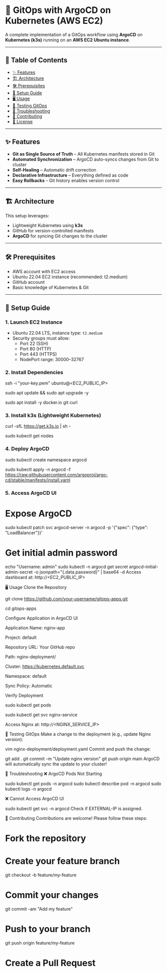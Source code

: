 # 🚀 GitOps with ArgoCD on Kubernetes (AWS EC2)

A complete implementation of a GitOps workflow using **ArgoCD** on **Kubernetes (k3s)** running on an **AWS EC2 Ubuntu instance**.

---

## 📌 Table of Contents

- [✨ Features](#-features)
- [🏗 Architecture](#-architecture)
- [🛠 Prerequisites](#-prerequisites)
- [🚀 Setup Guide](#-setup-guide)
- [🖥 Usage](#-usage)
- [🔄 Testing GitOps](#-testing-gitops)
- [🐛 Troubleshooting](#-troubleshooting)
- [🤝 Contributing](#-contributing)
- [📄 License](#-license)

---

## ✨ Features

- **Git as Single Source of Truth** – All Kubernetes manifests stored in Git
- **Automated Synchronization** – ArgoCD auto-syncs changes from Git to cluster
- **Self-Healing** – Automatic drift correction
- **Declarative Infrastructure** – Everything defined as code
- **Easy Rollbacks** – Git history enables version control

---

## 🏗 Architecture

This setup leverages:

- Lightweight Kubernetes using **k3s**
- GitHub for version-controlled manifests
- **ArgoCD** for syncing Git changes to the cluster

---

## 🛠 Prerequisites

- AWS account with EC2 access
- Ubuntu 22.04 EC2 instance (recommended: t2.medium)
- GitHub account
- Basic knowledge of Kubernetes & Git

---

## 🚀 Setup Guide

### 1. Launch EC2 Instance

- Ubuntu 22.04 LTS, instance type: `t2.medium`
- Security groups must allow:
  - Port 22 (SSH)
  - Port 80 (HTTP)
  - Port 443 (HTTPS)
  - NodePort range: 30000–32767

### 2. Install Dependencies


ssh -i "your-key.pem" ubuntu@<EC2_PUBLIC_IP>

sudo apt update && sudo apt upgrade -y

sudo apt install -y docker.io git curl

### 3. Install k3s (Lightweight Kubernetes)

curl -sfL https://get.k3s.io | sh -

sudo kubectl get nodes 

### 4. Deploy ArgoCD

sudo kubectl create namespace argocd

sudo kubectl apply -n argocd -f https://raw.githubusercontent.com/argoproj/argo-cd/stable/manifests/install.yaml

### 5. Access ArgoCD UI

# Expose ArgoCD

sudo kubectl patch svc argocd-server -n argocd -p '{"spec": {"type": "LoadBalancer"}}'

# Get initial admin password
echo "Username: admin"
sudo kubectl -n argocd get secret argocd-initial-admin-secret -o jsonpath="{.data.password}" | base64 -d
Access dashboard at: http://<EC2_PUBLIC_IP>

🖥 Usage
Clone the Repository

git clone https://github.com/your-username/gitops-apps.git

cd gitops-apps

Configure Application in ArgoCD UI

Application Name: nginx-app

Project: default

Repository URL: Your GitHub repo

Path: nginx-deployment/

Cluster: https://kubernetes.default.svc

Namespace: default

Sync Policy: Automatic

Verify Deployment

sudo kubectl get pods

sudo kubectl get svc nginx-service

Access Nginx at: http://<NGINX_SERVICE_IP>

🔄 Testing GitOps
Make a change to the deployment (e.g., update Nginx version):

vim nginx-deployment/deployment.yaml
Commit and push the change:

git add .
git commit -m "Update nginx version"
git push origin main
ArgoCD will automatically sync the update to your cluster!

🐛 Troubleshooting
❌ ArgoCD Pods Not Starting

sudo kubectl get pods -n argocd
sudo kubectl describe pod <pod-name> -n argocd
sudo kubectl logs <pod-name> -n argocd

❌ Cannot Access ArgoCD UI

sudo kubectl get svc -n argocd
Check if EXTERNAL-IP is assigned.

🤝 Contributing
Contributions are welcome! Please follow these steps:


# Fork the repository
# Create your feature branch
git checkout -b feature/my-feature

# Commit your changes
git commit -am "Add my feature"

# Push to your branch
git push origin feature/my-feature

# Create a Pull Request



